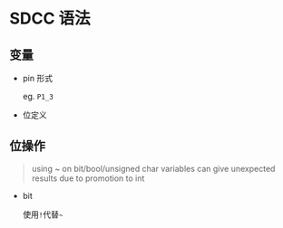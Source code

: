 # SDCC 语法

## 变量

- pin 形式

  eg. `P1_3`

- 位定义

## 位操作

> using ~ on bit/bool/unsigned char variables can give unexpected results due to promotion to int

- bit

  使用`!`代替`~`
